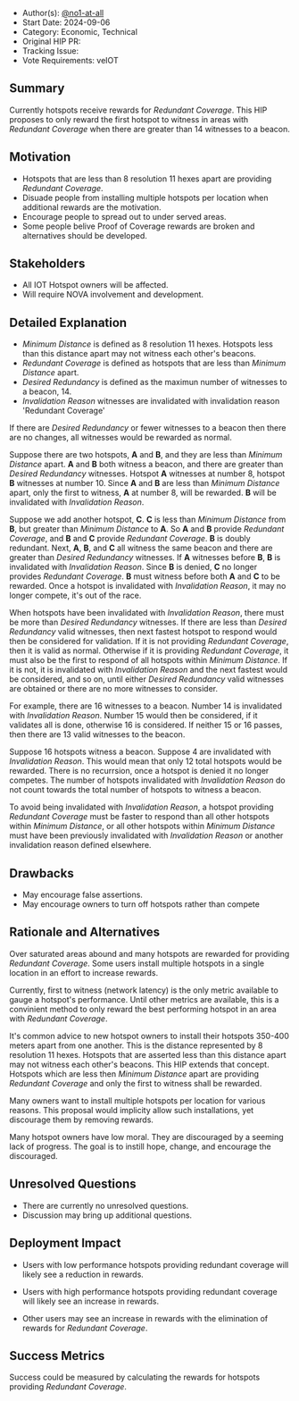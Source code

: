 - Author(s): [@no1-at-all](https://github.com/No1-at-all)
- Start Date: 2024-09-06
- Category: Economic, Technical
- Original HIP PR: 
- Tracking Issue: 
- Vote Requirements: veIOT

## Summary
Currently hotspots receive rewards for *Redundant Coverage*.  This HIP proposes to only reward the first hotspot to witness in areas with *Redundant Coverage* when there are greater than 14 witnesses to a beacon.
## Motivation
- Hotspots that are less than 8 resolution 11 hexes apart are providing *Redundant Coverage*.
- Disuade people from installing multiple hotspots per location when additional rewards are the motivation.
- Encourage people to spread out to under served areas.
- Some people belive Proof of Coverage rewards are broken and alternatives should be developed.

## Stakeholders
- All IOT Hotspot owners will be affected.
- Will require NOVA involvement and development.

## Detailed Explanation

- *Minimum Distance* is defined as 8 resolution 11 hexes.  Hotspots less than this distance apart may not witness each other's beacons.
- *Redundant Coverage* is defined as hotspots that are less than *Minimum Distance* apart.
- *Desired Redundancy* is defined as the maximun number of witnesses to a beacon, 14.
- *Invalidation Reason* witnesses are invalidated with invalidation reason 'Redundant Coverage'
 

If there are *Desired Redundancy* or fewer witnesses to a beacon then there are no changes, all witnesses would be rewarded as normal.

Suppose there are two hotspots, **A** and **B**, and they are less than *Minimum Distance* apart.  **A** and **B** both witness a beacon, and there are greater than *Desired Redundancy* witnesses. Hotspot **A** witnesses at number 8, hotspot **B** witnesses at number 10. Since **A** and **B** are less than *Minimum Distance* apart, only the first to witness, **A** at number 8, will be rewarded.  **B** will be invalidated with *Invalidation Reason*. 

Suppose we add another hotspot, **C**. **C** is less than *Minimum Distance* from **B**, but greater than *Minimum Distance* to **A**.  So **A** and **B** provide *Redundant Coverage*, and **B** and **C** provide *Redundant Coverage*.  **B** is doubly redundant.  Next,  **A**, **B**, and **C** all witness the same beacon and there are greater than *Desired Redundancy* witnesses.  If **A** witnesses before **B**, **B** is invalidated with *Invalidation Reason*.  Since **B** is denied, **C** no longer provides *Redundant Coverage*. **B** must witness before both **A** and **C** to be rewarded.  Once a hotspot is invalidated with *Invalidation Reason*, it may no longer compete, it's out of the race.

When hotspots have been invalidated with *Invalidation Reason*, there must be more than *Desired Redundancy* witnesses.  If there are less than *Desired Redundancy* valid witnesses, then next fastest hotspot to respond would then be considered for validation.  If it is not providing *Redundant Coverage*, then it is valid as normal.  Otherwise if it is providing *Redundant Coverage*, it must also be the first to respond of all hotspots within *Minimum Distance*. If it is not, it is invalidated with *Invalidation Reason* and  the next fastest would be considered, and so on, until either *Desired Redundancy* valid witnesses are obtained or there are no more witnesses to consider.  

For example, there are 16 witnesses to a beacon.  Number 14 is invalidated with *Invalidation Reason*.  Number 15 would then be considered, if it validates all is done, otherwise 16 is considered. If neither 15 or 16 passes, then there are 13 valid witnesses to the beacon.

Suppose 16 hotspots witness a beacon.  Suppose 4 are invalidated with *Invalidation Reason*.  This would mean that only 12 total hotspots would be rewarded.  There is no recurrsion, once a hotspot is denied it no longer competes.  The number of hotspots invalidated with *Invalidation Reason* do not count towards the total number of hotspots to witness a beacon.

To avoid being invalidated with *Invalidation Reason*, a hotspot providing *Redundant Coverage* must be faster to respond than all other hotspots within *Minimum Distance*, or all other hotspots within *Minimum Distance* must have been previously invalidated with *Invalidation Reason* or another invalidation reason defined elsewhere.


## Drawbacks
- May encourage false assertions.
- May encourage owners to turn off hotspots rather than compete

## Rationale and Alternatives
Over saturated areas abound and many hotspots are rewarded for providing *Redundant Coverage*.  Some users install multiple hotspots in a single location in an effort to increase rewards.  

Currently, first to witness (network latency) is the only metric available to gauge a hotspot's performance.  Until other metrics are available, this is a convinient method to only reward the best performing hotspot in an area with *Redundant Coverage*.

It's common advice to new hotspot owners to install their hotspots 350-400 meters apart from one another.  This is the distance represented by 8 resolution 11 hexes.  Hotspots that are asserted less than this distance apart may not witness each other's beacons. This HIP extends that concept. Hotspots which are less then *Minimum Distance* apart are providing *Redundant Coverage* and only the first to witness shall be rewarded.

Many owners want to install multiple hotspots per location for various reasons.  This proposal would implicity allow such installations, yet discourage them by removing rewards.

Many hotspot owners have low moral.  They are discouraged by a seeming lack of progress.  The goal is to instill hope, change, and encourage the discouraged.

## Unresolved Questions
- There are currently no unresolved questions.
- Discussion may bring up additional questions.

## Deployment Impact
- Users with low performance hotspots providing redundant coverage will likely see a reduction in rewards. 

- Users with high performance hotspots providing redundant coverage will likely see an increase in rewards.  

- Other users may see an increase in rewards with the elimination of rewards for *Redundant Coverage*.

## Success Metrics
Success could be measured by calculating the rewards for hotspots providing *Redundant Coverage*.

